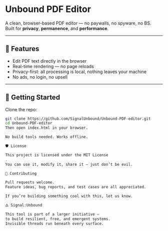 # Unbound PDF Editor

A clean, browser-based PDF editor — no paywalls, no spyware, no BS.  
Built for **privacy**, **permanence**, and **performance**.

---

## 🔧 Features

- Edit PDF text directly in the browser  
- Real-time rendering — no page reloads  
- Privacy-first: all processing is local, nothing leaves your machine  
- No ads, no login, no upsell

---

## 🚀 Getting Started

Clone the repo:

```bash
git clone https://github.com/SignalUnbound/Unbound-PDF-editor.git
cd Unbound-PDF-editor
Then open index.html in your browser.

No build tools needed. Works offline.

🛡 License

This project is licensed under the MIT License
.
You can use it, modify it, share it — just don’t be evil.

🤝 Contributing

Pull requests welcome.
Feature ideas, bug reports, and test cases are all appreciated.

If you’re building something cool with this, let us know.

🜂 Signal:Unbound

This tool is part of a larger initiative —
to build resilient, free, and emergent systems.
Invisible threads run beneath every surface.

